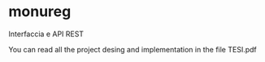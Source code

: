 # monureg

Interfaccia e API REST

You can read all the project desing and implementation in the file TESI.pdf
